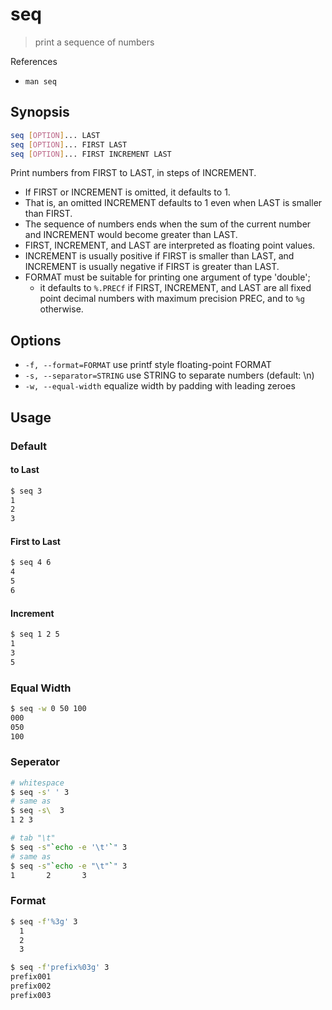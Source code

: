 # seq

> print a sequence of numbers

References

- `man seq`

## Synopsis

```bash
seq [OPTION]... LAST
seq [OPTION]... FIRST LAST
seq [OPTION]... FIRST INCREMENT LAST
```

Print numbers from FIRST to LAST, in steps of INCREMENT.

- If FIRST or INCREMENT is omitted, it defaults to 1.
- That is, an omitted INCREMENT defaults to 1 even when LAST is smaller than FIRST.
- The sequence of numbers ends when the sum of the current number and INCREMENT would become greater than LAST.
- FIRST, INCREMENT, and LAST are interpreted as floating point values.
- INCREMENT is usually positive if FIRST is smaller than LAST, and INCREMENT is usually negative if FIRST is greater than LAST.
- FORMAT must be suitable for printing one argument of type 'double';
    - it defaults to `%.PRECf` if FIRST, INCREMENT, and LAST are all fixed point decimal numbers with maximum precision PREC, and to `%g` otherwise.

## Options

- `-f, --format=FORMAT` use printf style floating-point FORMAT
- `-s, --separator=STRING` use STRING to separate numbers (default: \n)
- `-w, --equal-width` equalize width by padding with leading zeroes

## Usage

### Default

#### to Last

```bash
$ seq 3
1
2
3
```

#### First to Last

```bash
$ seq 4 6
4
5
6
```

#### Increment

```bash
$ seq 1 2 5
1
3
5
```

### Equal Width

```bash
$ seq -w 0 50 100
000
050
100
```

### Seperator

```bash
# whitespace
$ seq -s' ' 3
# same as
$ seq -s\  3
1 2 3

# tab "\t"
$ seq -s"`echo -e '\t'`" 3
# same as
$ seq -s"`echo -e "\t"`" 3
1       2       3
```

### Format

```bash
$ seq -f'%3g' 3
  1
  2
  3

$ seq -f'prefix%03g' 3
prefix001
prefix002
prefix003
```
